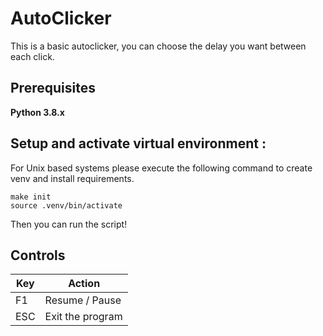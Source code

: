 # AutoClicker
This is a basic autoclicker, you can choose the delay you want between each click.
## Prerequisites 

**Python 3.8.x**

## Setup and activate virtual environment :
For Unix based systems please execute the following command to create venv and install requirements.
```
make init
source .venv/bin/activate
```

Then you can run the script!

## Controls
Key | Action
--- | ---
F1  | Resume / Pause
ESC | Exit the program